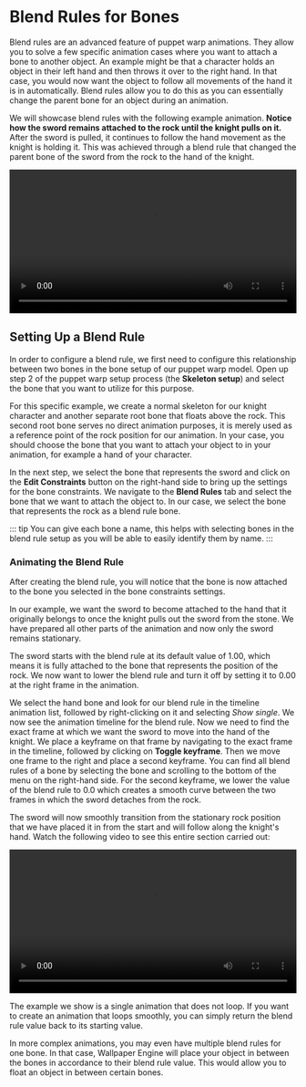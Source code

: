 # Blend Rules for Bones

Blend rules are an advanced feature of puppet warp animations. They allow you to solve a few specific animation cases where you want to attach a bone to another object. An example might be that a character holds an object in their left hand and then throws it over to the right hand. In that case, you would now want the object to follow all movements of the hand it is in automatically. Blend rules allow you to do this as you can essentially change the parent bone for an object during an animation.

We will showcase blend rules with the following example animation. **Notice how the sword remains attached to the rock until the knight pulls on it.** After the sword is pulled, it continues to follow the hand movement as the knight is holding it. This was achieved through a blend rule that changed the parent bone of the sword from the rock to the hand of the knight.

<video width="100%" controls>
  <source src="/videos/blend_rule_animation.mp4" type="video/mp4">
  Your browser does not support the video tag.
</video>

## Setting Up a Blend Rule

In order to configure a blend rule, we first need to configure this relationship between two bones in the bone setup of our puppet warp model. Open up step 2 of the puppet warp setup process (the **Skeleton setup**) and select the bone that you want to utilize for this purpose.

For this specific example, we create a normal skeleton for our knight character and another separate root bone that floats above the rock. This second root bone serves no direct animation purposes, it is merely used as a reference point of the rock position for our animation. In your case, you should choose the bone that you want to attach your object to in your animation, for example a hand of your character.

In the next step, we select the bone that represents the sword and click on the **Edit Constraints** button on the right-hand side to bring up the settings for the bone constraints. We navigate to the **Blend Rules** tab and select the bone that we want to attach the object to. In our case, we select the bone that represents the rock as a blend rule bone.

::: tip
You can give each bone a name, this helps with selecting bones in the blend rule setup as you will be able to easily identify them by name.
:::

### Animating the Blend Rule

After creating the blend rule, you will notice that the bone is now attached to the bone you selected in the bone constraints settings.

In our example, we want the sword to become attached to the hand that it originally belongs to once the knight pulls out the sword from the stone. We have prepared all other parts of the animation and now only the sword remains stationary.

The sword starts with the blend rule at its default value of 1.00, which means it is fully attached to the bone that represents the position of the rock. We now want to lower the blend rule and turn it off by setting it to 0.00 at the right frame in the animation.

We select the hand bone and look for our blend rule in the timeline animation list, followed by right-clicking on it and selecting *Show single*. We now see the animation timeline for the blend rule. Now we need to find the exact frame at which we want the sword to move into the hand of the knight. We place a keyframe on that frame by navigating to the exact frame in the timeline, followed by clicking on **Toggle keyframe**. Then we move one frame to the right and place a second keyframe. You can find all blend rules of a bone by selecting the bone and scrolling to the bottom of the menu on the right-hand side. For the second keyframe, we lower the value of the blend rule to 0.0 which creates a smooth curve between the two frames in which the sword detaches from the rock.

The sword will now smoothly transition from the stationary rock position that we have placed it in from the start and will follow along the knight's hand. Watch the following video to see this entire section carried out:

<video width="100%" controls>
  <source src="/videos/blend_rule_example.mp4" type="video/mp4">
  Your browser does not support the video tag.
</video>

The example we show is a single animation that does not loop. If you want to create an animation that loops smoothly, you can simply return the blend rule value back to its starting value.

In more complex animations, you may even have multiple blend rules for one bone. In that case, Wallpaper Engine will place your object in between the bones in accordance to their blend rule value. This would allow you to float an object in between certain bones.